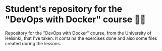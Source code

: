 # Student's repository for the "DevOps with Docker" course 🔁🐳

Repository for the "DevOps with Docker" course, from the University of Helsinki, that I've taken. It contains the exercises done and also some files created during the lessons.

